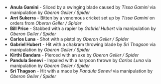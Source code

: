 - **Anula Gamini** - Sliced by a swinging blade caused by _Tissa Gamini_ via manipulation by *Oberon Geller / Spider*
- **Arri Sukerra** - Bitten by a venomous cricket set up by _Tissa Gamini_ on orders from *Oberon Geller / Spider*
- **Bill Price** - Stabbed with a rapier by _Gabriel Hubert_ via manipulation by *Oberon Geller / Spider*
- **Carlos Luna** - Shot with a pistol by _Oberon Geller / Spider_
- **Gabriel Hubert** - Hit with a chakram throwing blade by _Sri Thagson_ via manipulation by *Oberon Geller / Spider*
- **Kirthi Bandara** - Pierced with an axe by _Oberon Geller / Spider_
- **Pandula Senevi** - Impaled with a harpoon thrown by _Carlos Luna_ via manipulation by *Oberon Geller / Spider*
- **Sri Thagson** - Hit with a mace by _Pandula Senevi_ via manipulation by *Oberon Geller / Spider*